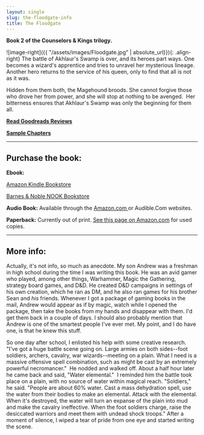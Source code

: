 ```yaml
---
layout: single
slug: the-floodgate-info
title: The Floodgate
---
```


**Book 2 of the Counselors & Kings trilogy.**

![image-right]({{ "/assets/images/Floodgate.jpg" | absolute_url}}){: .align-right} The battle of Akhlaur's Swamp is over, and its heroes part ways. One becomes a wizard's apprentice and tries to unravel her mysterious lineage. Another hero returns to the service of his queen, only to find that all is not as it was.

Hidden from them both, the Magehound broods. She cannot forgive those who drove her from power, and she will stop at nothing to be avenged.  Her bitterness ensures that Akhlaur's Swamp was only the beginning for them all.

**[Read Goodreads Reviews](https://www.goodreads.com/book/show/19856.The_Floodgate)**

**[Sample Chapters](http://books.google.com/books?id=5A4HWj6B44QC&printsec=frontcover&dq=Floodgate,+Elaine+Cunningham&hl=en&sa=X&ei=2wTTULOEGeKE2wXjpoC4AQ&ved=0CEAQ6AEwAA)**

***

## Purchase the book:

**Ebook:**

[Amazon Kindle Bookstore](http://www.amazon.com/The-Floodgate-Counselors-Kings-ebook/dp/B005UFN5BQ/ref=pd_sim_kstore_1)

[Barnes & Noble NOOK Bookstore](http://www.barnesandnoble.com/w/forgotten-realms-elaine-cunningham/1103164952?ean=9780786961900)

**Audio Book:** Available through the [Amazon.com ](http://www.amazon.com/The-Floodgate-Forgotten-Realms-Counselors/dp/B00C55MH72/ref=sr_1_6?ie=UTF8&qid=1364996513&sr=8-6&keywords=The+Floodgate%2C+audio+books)or Audible.Com websites.

**Paperback:** Currently out of print. [See this page on Amazon.com](http://www.amazon.com/The-Floodgate-Forgotten-Realms-Counselors/dp/0786918187/ref=tmm_mmp_title_0) for used copies.

***

## More info:

Actually, it's not info, so much as anecdote. My son Andrew was a freshman in high school during the time I was writing this book. He was an avid gamer who played, among other things, Warhammer, Magic the Gathering, strategy board games, and D&D. He created D&D campaigns in settings of his own creation, which he ran as DM, and he also ran games for his brother Sean and _his_ friends. Whenever I got a package of gaming books in the mail, Andrew would appear as if by magic, watch while I opened the package, then take the books from my hands and disappear with them. I'd get them back in a couple of days. I should also probably mention that Andrew is one of the smartest people I've ever met. My point, and I do have one, is that he knew this stuff.

So one day after school, I enlisted his help with some creative research. "I've got a huge battle scene going on. Large armies on both sides--foot soldiers, archers, cavalry, war wizards--meeting on a plain. What I need is a massive offensive spell combination, such as might be cast by an extremely powerful necromancer."  He nodded and walked off. About a half hour later he came back and said, "Water elemental."  I reminded him the battle took place on a plain, with no source of water within magical reach. "Soldiers," he said. "People are about 60% water. Cast a mass dehydration spell, use the water from their bodies to make an elemental. Attack with the elemental. When it's destroyed, the water will turn an expanse of the plain into mud and make the cavalry ineffective. When the foot soldiers charge, raise the desiccated warriors and meet them with undead shock troops." After a moment of silence, I wiped a tear of pride from one eye and started writing the scene.

